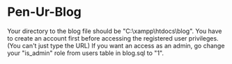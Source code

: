 # Pen-Ur-Blog

Your directory to the blog file should be "C:\xampp\htdocs\blog".
You have to create an account first before accessing the registered user privileges. (You can't just type the URL)
If you want an access as an admin, go change your "is_admin" role from users table in blog.sql to "1".

